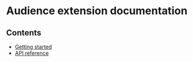 # Audience extension documentation

## Contents

* [Getting started](./index.md)
* [API reference](./api-reference.md)